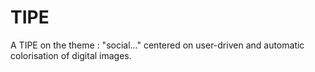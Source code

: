 # TIPE

A TIPE on the theme : "social..." centered on user-driven and automatic colorisation of digital images.

